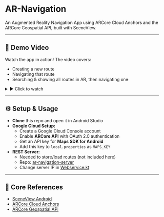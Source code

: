 # AR-Navigation

An Augmented Reality Navigation App using ARCore Cloud Anchors and the ARCore Geospatial API, built with SceneView.

---

## 🎥 Demo Video

Watch the app in action! The video covers:

- Creating a new route  
- Navigating that route  
- Searching & showing all routes in AR, then navigating one

<details>
<summary>▶️ Click to watch</summary>

<iframe 
  width="560" 
  height="315" 
  src="https://www.youtube.com/embed/LICAceF-56M" 
  title="AR-Navigation Demo" 
  frameborder="0" 
  allow="accelerometer; autoplay; clipboard-write; encrypted-media; gyroscope; picture-in-picture" 
  allowfullscreen>
</iframe>

</details>

---

## ⚙️ Setup & Usage

- **Clone** this repo and open it in Android Studio  
- **Google Cloud Setup:**  
  - Create a Google Cloud Console account  
  - Enable **ARCore API** with OAuth 2.0 authentication  
  - Get an API key for **Maps SDK for Android**  
  - Add this key to `local.properties` as `MAPS_KEY`  
- **REST Server:**  
  - Needed to store/load routes (not included here)  
  - Repo: [ar-navigation-server](https://github.com/morhenny/ar-navigation-server)  
  - Change server IP in [Webservice.kt](https://github.com/morhenny/ar-navigation/blob/master/app/src/main/java/de/morhenn/ar_navigation/persistance/Webservice.kt)  

---

## 🔗 Core References

- [SceneView Android](https://github.com/SceneView/sceneview-android)  
- [ARCore Cloud Anchors](https://developers.google.com/ar/develop/cloud-anchors)  
- [ARCore Geospatial API](https://developers.google.com/ar/develop/geospatial)
